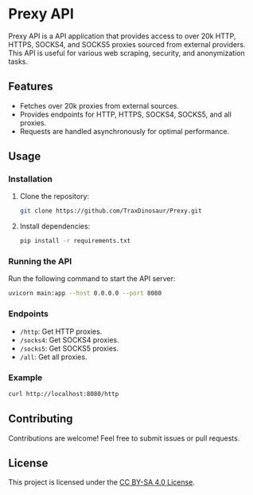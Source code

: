 # Prexy API

Prexy API is a API application that provides access to over 20k HTTP, HTTPS, SOCKS4, and SOCKS5 proxies sourced from external providers. This API is useful for various web scraping, security, and anonymization tasks.

## Features

- Fetches over 20k proxies from external sources.
- Provides endpoints for HTTP, HTTPS, SOCKS4, SOCKS5, and all proxies.
- Requests are handled asynchronously for optimal performance.

## Usage

### Installation

1. Clone the repository:

   ```bash
   git clone https://github.com/TraxDinosaur/Prexy.git
   ```

2. Install dependencies:

   ```bash
   pip install -r requirements.txt
   ```

### Running the API

Run the following command to start the API server:

```bash
uvicorn main:app --host 0.0.0.0 --port 8080
```

### Endpoints

- `/http`: Get HTTP proxies.
- `/socks4`: Get SOCKS4 proxies.
- `/socks5`: Get SOCKS5 proxies.
- `/all`: Get all proxies.

### Example

```bash
curl http://localhost:8080/http
```

## Contributing

Contributions are welcome! Feel free to submit issues or pull requests.

## License

This project is licensed under the [CC BY-SA 4.0 License](LICENSE).
